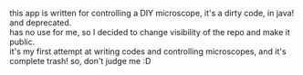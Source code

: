 this app is written for controlling a DIY microscope, it's a dirty code, in java! and deprecated.    
has no use for me, so I decided to change visibility of the repo and make it public.  
it's my first attempt at writing codes and controlling microscopes, and it's complete trash! so, don't judge me :D
